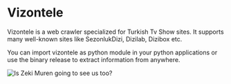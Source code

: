 # Vizontele

Vizontele is a web crawler specialized for Turkish Tv Show sites. It supports many well-known sites like SezonlukDizi, Dizilab, Dizibox etc.

You can import vizontele as python module in your python applications or use the binary release to extract information from anywhere.

![Is Zeki Muren going to see us too?](https://img-s1.onedio.com/id-582cd68657c9e22156fd3b86/rev-0/w-500/s-f5f001388833892f0bb5d5b7f0cf71a6444c11cf.gif)
